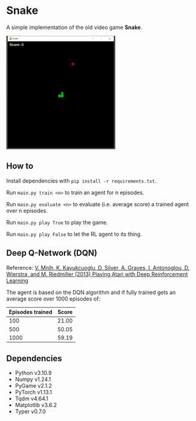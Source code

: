# Snake

A simple implementation of the old video game **Snake**.

<img src="img/screenshot_1000.gif?raw=true" height="300">


## How to

Install dependencies with    ```pip install -r requirements.txt```.

Run    ```main.py train <n>```    to train an agent for n episodes.

Run    ```main.py evaluate <n>```    to evaluate (i.e. average score) a trained agent over n episodes.

Run    ```main.py play True```    to play the game.

Run    ```main.py play False```    to let the RL agent to its thing.


## Deep Q-Network (DQN)

Reference: [V. Mnih, K. Kavukcuoglu, D. Silver, A. Graves, I. Antonoglou, D. Wierstra, and M. Riedmiller (2013) Playing Atari with Deep Reinforcement Learning](https://arxiv.org/abs/1312.5602)

The agent is based on the DQN algorithm and if fully trained gets an average score over 1000 episodes of:

| Episodes trained  | Score |
|-------------------|:-----:|
| 100               | 21.00 |
| 500               | 50.05 |
| 1000              | 59.19 |


## Dependencies

- Python v3.10.9
- Numpy v1.24.1
- PyGame v2.1.2
- PyTorch v1.13.1
- Tqdm v4.64.1
- Matplotlib v3.6.2
- Typer v0.7.0
